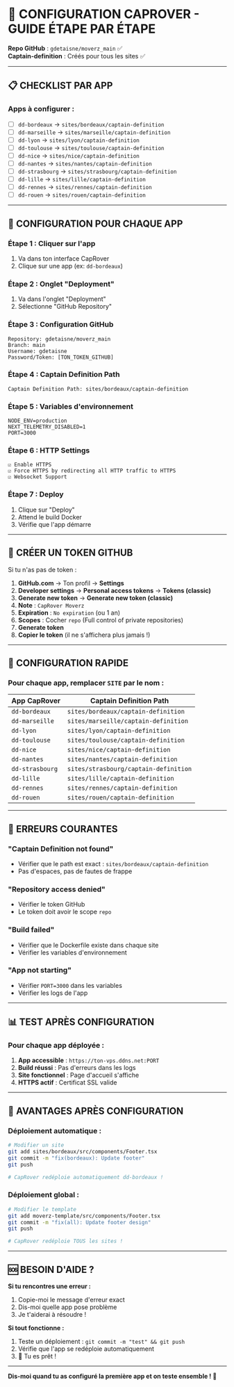# 🔧 CONFIGURATION CAPROVER - GUIDE ÉTAPE PAR ÉTAPE

**Repo GitHub** : `gdetaisne/moverz_main` ✅  
**Captain-definition** : Créés pour tous les sites ✅

---

## 📋 CHECKLIST PAR APP

### **Apps à configurer :**
- [ ] `dd-bordeaux` → `sites/bordeaux/captain-definition`
- [ ] `dd-marseille` → `sites/marseille/captain-definition`
- [ ] `dd-lyon` → `sites/lyon/captain-definition`
- [ ] `dd-toulouse` → `sites/toulouse/captain-definition`
- [ ] `dd-nice` → `sites/nice/captain-definition`
- [ ] `dd-nantes` → `sites/nantes/captain-definition`
- [ ] `dd-strasbourg` → `sites/strasbourg/captain-definition`
- [ ] `dd-lille` → `sites/lille/captain-definition`
- [ ] `dd-rennes` → `sites/rennes/captain-definition`
- [ ] `dd-rouen` → `sites/rouen/captain-definition`

---

## 🚀 CONFIGURATION POUR CHAQUE APP

### **Étape 1 : Cliquer sur l'app**
1. Va dans ton interface CapRover
2. Clique sur une app (ex: `dd-bordeaux`)

### **Étape 2 : Onglet "Deployment"**
1. Va dans l'onglet "Deployment"
2. Sélectionne "GitHub Repository"

### **Étape 3 : Configuration GitHub**
```
Repository: gdetaisne/moverz_main
Branch: main
Username: gdetaisne
Password/Token: [TON_TOKEN_GITHUB]
```

### **Étape 4 : Captain Definition Path**
```
Captain Definition Path: sites/bordeaux/captain-definition
```

### **Étape 5 : Variables d'environnement**
```
NODE_ENV=production
NEXT_TELEMETRY_DISABLED=1
PORT=3000
```

### **Étape 6 : HTTP Settings**
```
☑ Enable HTTPS
☑ Force HTTPS by redirecting all HTTP traffic to HTTPS
☑ Websocket Support
```

### **Étape 7 : Deploy**
1. Clique sur "Deploy"
2. Attend le build Docker
3. Vérifie que l'app démarre

---

## 🔑 CRÉER UN TOKEN GITHUB

Si tu n'as pas de token :

1. **GitHub.com** → Ton profil → **Settings**
2. **Developer settings** → **Personal access tokens** → **Tokens (classic)**
3. **Generate new token** → **Generate new token (classic)**
4. **Note** : `CapRover Moverz`
5. **Expiration** : `No expiration` (ou 1 an)
6. **Scopes** : Cocher `repo` (Full control of private repositories)
7. **Generate token**
8. **Copier le token** (il ne s'affichera plus jamais !)

---

## 🎯 CONFIGURATION RAPIDE

### **Pour chaque app, remplacer `SITE` par le nom :**

| App CapRover | Captain Definition Path |
|--------------|------------------------|
| `dd-bordeaux` | `sites/bordeaux/captain-definition` |
| `dd-marseille` | `sites/marseille/captain-definition` |
| `dd-lyon` | `sites/lyon/captain-definition` |
| `dd-toulouse` | `sites/toulouse/captain-definition` |
| `dd-nice` | `sites/nice/captain-definition` |
| `dd-nantes` | `sites/nantes/captain-definition` |
| `dd-strasbourg` | `sites/strasbourg/captain-definition` |
| `dd-lille` | `sites/lille/captain-definition` |
| `dd-rennes` | `sites/rennes/captain-definition` |
| `dd-rouen` | `sites/rouen/captain-definition` |

---

## 🚨 ERREURS COURANTES

### **"Captain Definition not found"**
- Vérifier que le path est exact : `sites/bordeaux/captain-definition`
- Pas d'espaces, pas de fautes de frappe

### **"Repository access denied"**
- Vérifier le token GitHub
- Le token doit avoir le scope `repo`

### **"Build failed"**
- Vérifier que le Dockerfile existe dans chaque site
- Vérifier les variables d'environnement

### **"App not starting"**
- Vérifier `PORT=3000` dans les variables
- Vérifier les logs de l'app

---

## 📊 TEST APRÈS CONFIGURATION

### **Pour chaque app déployée :**
1. **App accessible** : `https://ton-vps.ddns.net:PORT`
2. **Build réussi** : Pas d'erreurs dans les logs
3. **Site fonctionnel** : Page d'accueil s'affiche
4. **HTTPS actif** : Certificat SSL valide

---

## 🎉 AVANTAGES APRÈS CONFIGURATION

### **Déploiement automatique :**
```bash
# Modifier un site
git add sites/bordeaux/src/components/Footer.tsx
git commit -m "fix(bordeaux): Update footer"
git push

# CapRover redéploie automatiquement dd-bordeaux !
```

### **Déploiement global :**
```bash
# Modifier le template
git add moverz-template/src/components/Footer.tsx
git commit -m "fix(all): Update footer design"
git push

# CapRover redéploie TOUS les sites !
```

---

## 🆘 BESOIN D'AIDE ?

**Si tu rencontres une erreur :**
1. Copie-moi le message d'erreur exact
2. Dis-moi quelle app pose problème
3. Je t'aiderai à résoudre !

**Si tout fonctionne :**
1. Teste un déploiement : `git commit -m "test" && git push`
2. Vérifie que l'app se redéploie automatiquement
3. 🎉 Tu es prêt !

---

**Dis-moi quand tu as configuré la première app et on teste ensemble ! 🚀**
